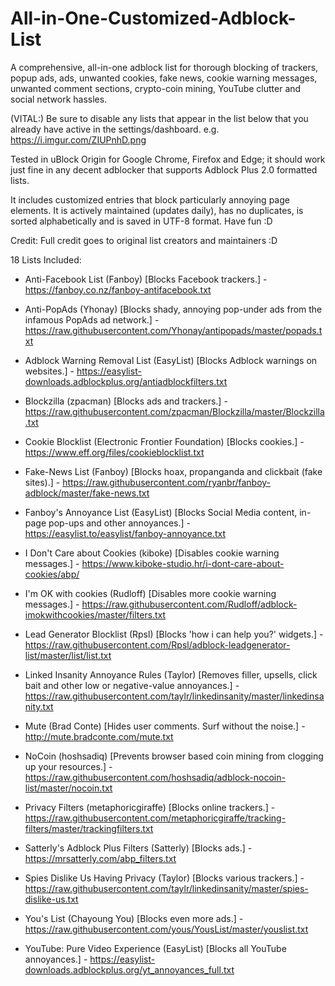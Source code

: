# All-in-One-Customized-Adblock-List

A comprehensive, all-in-one adblock list for thorough blocking of trackers, popup ads, ads, 
unwanted cookies, fake news, cookie warning messages, unwanted comment sections,
crypto-coin mining, YouTube clutter and social network hassles.

(VITAL:)
Be sure to disable any lists that appear in the list below that you already have active in
the settings/dashboard. e.g. https://i.imgur.com/ZIUPnhD.png

Tested in uBlock Origin for Google Chrome, Firefox and Edge; it should work just
fine in any decent adblocker that supports Adblock Plus 2.0 formatted lists.
    
It includes customized entries that block particularly annoying page elements.
It is actively maintained (updates daily), has no duplicates, is sorted alphabetically
and is saved in UTF-8 format. Have fun :D

Credit: Full credit goes to original list creators and maintainers :D

18 Lists Included:
* Anti-Facebook List (Fanboy) [Blocks Facebook trackers.] - https://fanboy.co.nz/fanboy-antifacebook.txt

* Anti-PopAds (Yhonay) [Blocks shady, annoying pop-under ads from the infamous PopAds ad network.] - https://raw.githubusercontent.com/Yhonay/antipopads/master/popads.txt

* Adblock Warning Removal List (EasyList) [Blocks Adblock warnings on websites.] - https://easylist-downloads.adblockplus.org/antiadblockfilters.txt

* Blockzilla (zpacman) [Blocks ads and trackers.] - https://raw.githubusercontent.com/zpacman/Blockzilla/master/Blockzilla.txt

* Cookie Blocklist (Electronic Frontier Foundation) [Blocks cookies.] - https://www.eff.org/files/cookieblocklist.txt

* Fake-News List (Fanboy) [Blocks hoax, propanganda and clickbait (fake sites).] - https://raw.githubusercontent.com/ryanbr/fanboy-adblock/master/fake-news.txt

* Fanboy's Annoyance List (EasyList) [Blocks Social Media content, in-page pop-ups and other annoyances.] - https://easylist.to/easylist/fanboy-annoyance.txt

* I Don't Care about Cookies (kiboke) [Disables cookie warning messages.] - https://www.kiboke-studio.hr/i-dont-care-about-cookies/abp/

* I'm OK with cookies (Rudloff) [Disables more cookie warning messages.] - https://raw.githubusercontent.com/Rudloff/adblock-imokwithcookies/master/filters.txt

* Lead Generator Blocklist (Rpsl) [Blocks 'how i can help you?' widgets.] - https://raw.githubusercontent.com/Rpsl/adblock-leadgenerator-list/master/list/list.txt

* Linked Insanity Annoyance Rules (Taylor) [Removes filler, upsells, click bait and other low or negative-value annoyances.] - https://raw.githubusercontent.com/taylr/linkedinsanity/master/linkedinsanity.txt

* Mute (Brad Conte) [Hides user comments. Surf without the noise.] - http://mute.bradconte.com/mute.txt

* NoCoin (hoshsadiq) [Prevents browser based coin mining from clogging up your resources.] - https://raw.githubusercontent.com/hoshsadiq/adblock-nocoin-list/master/nocoin.txt

* Privacy Filters (metaphoricgiraffe) [Blocks online trackers.] - https://raw.githubusercontent.com/metaphoricgiraffe/tracking-filters/master/trackingfilters.txt

* Satterly's Adblock Plus Filters (Satterly) [Blocks ads.] - https://mrsatterly.com/abp_filters.txt

* Spies Dislike Us Having Privacy (Taylor) [Blocks various trackers.] - https://raw.githubusercontent.com/taylr/linkedinsanity/master/spies-dislike-us.txt

* You's List (Chayoung You) [Blocks even more ads.] - https://raw.githubusercontent.com/yous/YousList/master/youslist.txt

* YouTube: Pure Video Experience (EasyList) [Blocks all YouTube annoyances.] - https://easylist-downloads.adblockplus.org/yt_annoyances_full.txt
